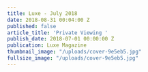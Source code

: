 ```yaml
---
title: Luxe - July 2018
date: 2018-08-31 00:04:00 Z
published: false
article_title: 'Private Viewing '
publish_date: 2018-07-01 00:00:00 Z
publication: Luxe Magazine
thumbnail_image: "/uploads/cover-9e5eb5.jpg"
fullsize_image: "/uploads/cover-9e5eb5.jpg"
---
```


